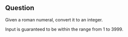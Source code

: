 ## Question
Given a roman numeral, convert it to an integer.

Input is guaranteed to be within the range from 1 to 3999.
